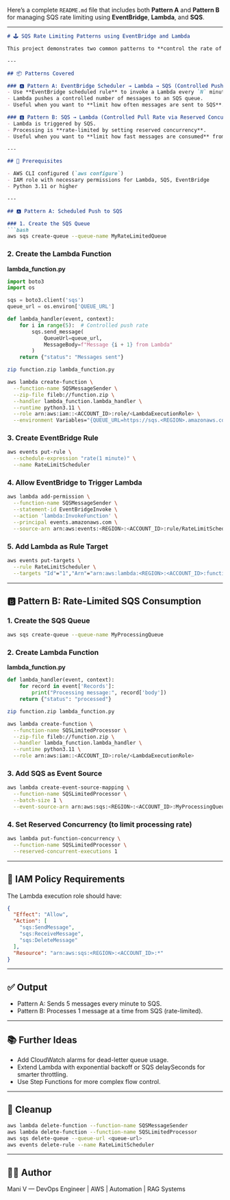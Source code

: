 Here’s a complete `README.md` file that includes both **Pattern A** and **Pattern B** for managing SQS rate limiting using **EventBridge**, **Lambda**, and **SQS**.

---

````markdown
# 🕹️ SQS Rate Limiting Patterns using EventBridge and Lambda

This project demonstrates two common patterns to **control the rate of SQS usage** in AWS using EventBridge, Lambda, and reserved concurrency.

---

## 📦 Patterns Covered

### 🅰️ Pattern A: EventBridge Scheduler → Lambda → SQS (Controlled Push Rate)
- Use **EventBridge scheduled rule** to invoke a Lambda every `N` minutes.
- Lambda pushes a controlled number of messages to an SQS queue.
- Useful when you want to **limit how often messages are sent to SQS**.

### 🅱️ Pattern B: SQS → Lambda (Controlled Pull Rate via Reserved Concurrency)
- Lambda is triggered by SQS.
- Processing is **rate-limited by setting reserved concurrency**.
- Useful when you want to **limit how fast messages are consumed** from the queue.

---

## 🔧 Prerequisites

- AWS CLI configured (`aws configure`)
- IAM role with necessary permissions for Lambda, SQS, EventBridge
- Python 3.11 or higher

---

## 🅰️ Pattern A: Scheduled Push to SQS

### 1. Create the SQS Queue
```bash
aws sqs create-queue --queue-name MyRateLimitedQueue
````

### 2. Create the Lambda Function

**lambda\_function.py**

```python
import boto3
import os

sqs = boto3.client('sqs')
queue_url = os.environ['QUEUE_URL']

def lambda_handler(event, context):
    for i in range(5):  # Controlled push rate
        sqs.send_message(
            QueueUrl=queue_url,
            MessageBody=f"Message {i + 1} from Lambda"
        )
    return {"status": "Messages sent"}
```

```bash
zip function.zip lambda_function.py

aws lambda create-function \
  --function-name SQSMessageSender \
  --zip-file fileb://function.zip \
  --handler lambda_function.lambda_handler \
  --runtime python3.11 \
  --role arn:aws:iam::<ACCOUNT_ID>:role/<LambdaExecutionRole> \
  --environment Variables="{QUEUE_URL=https://sqs.<REGION>.amazonaws.com/<ACCOUNT_ID>/MyRateLimitedQueue}"
```

### 3. Create EventBridge Rule

```bash
aws events put-rule \
  --schedule-expression "rate(1 minute)" \
  --name RateLimitScheduler
```

### 4. Allow EventBridge to Trigger Lambda

```bash
aws lambda add-permission \
  --function-name SQSMessageSender \
  --statement-id EventBridgeInvoke \
  --action 'lambda:InvokeFunction' \
  --principal events.amazonaws.com \
  --source-arn arn:aws:events:<REGION>:<ACCOUNT_ID>:rule/RateLimitScheduler
```

### 5. Add Lambda as Rule Target

```bash
aws events put-targets \
  --rule RateLimitScheduler \
  --targets "Id"="1","Arn"="arn:aws:lambda:<REGION>:<ACCOUNT_ID>:function:SQSMessageSender"
```

---

## 🅱️ Pattern B: Rate-Limited SQS Consumption

### 1. Create the SQS Queue

```bash
aws sqs create-queue --queue-name MyProcessingQueue
```

### 2. Create Lambda Function

**lambda\_function.py**

```python
def lambda_handler(event, context):
    for record in event['Records']:
        print("Processing message:", record['body'])
    return {"status": "processed"}
```

```bash
zip function.zip lambda_function.py

aws lambda create-function \
  --function-name SQSLimitedProcessor \
  --zip-file fileb://function.zip \
  --handler lambda_function.lambda_handler \
  --runtime python3.11 \
  --role arn:aws:iam::<ACCOUNT_ID>:role/<LambdaExecutionRole>
```

### 3. Add SQS as Event Source

```bash
aws lambda create-event-source-mapping \
  --function-name SQSLimitedProcessor \
  --batch-size 1 \
  --event-source-arn arn:aws:sqs:<REGION>:<ACCOUNT_ID>:MyProcessingQueue
```

### 4. Set Reserved Concurrency (to limit processing rate)

```bash
aws lambda put-function-concurrency \
  --function-name SQSLimitedProcessor \
  --reserved-concurrent-executions 1
```

---

## 🔐 IAM Policy Requirements

The Lambda execution role should have:

```json
{
  "Effect": "Allow",
  "Action": [
    "sqs:SendMessage",
    "sqs:ReceiveMessage",
    "sqs:DeleteMessage"
  ],
  "Resource": "arn:aws:sqs:<REGION>:<ACCOUNT_ID>:*"
}
```

---

## ✅ Output

* Pattern A: Sends 5 messages every minute to SQS.
* Pattern B: Processes 1 message at a time from SQS (rate-limited).

---

## 📚 Further Ideas

* Add CloudWatch alarms for dead-letter queue usage.
* Extend Lambda with exponential backoff or SQS delaySeconds for smarter throttling.
* Use Step Functions for more complex flow control.

---

## 🧼 Cleanup

```bash
aws lambda delete-function --function-name SQSMessageSender
aws lambda delete-function --function-name SQSLimitedProcessor
aws sqs delete-queue --queue-url <queue-url>
aws events delete-rule --name RateLimitScheduler
```

---

## 👨‍💻 Author

Mani V — DevOps Engineer | AWS | Automation | RAG Systems

```

